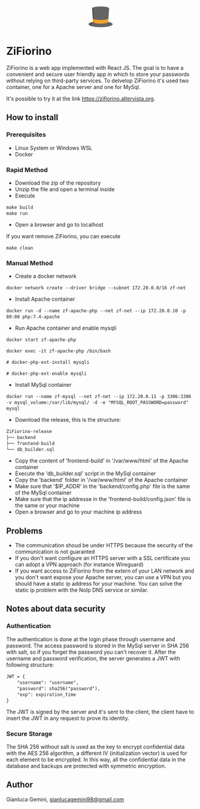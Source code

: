 <p align="center">
  <img loading='lazy' src="frontend/public/logo.png" alt="ZiFiorino-Logo" height="64px"/>
</p>

# ZiFiorino

ZiFiorino is a web app implemented with React JS. The goal is to have a convenient and secure user friendly app in which to store your passwords without relying on third-party services. 
To delvelop ZiFiorino it's used two container, one for a Apache server and one for MySql.

It's possible to try it at the link https://zifiorino.altervista.org.

## How to install

### Prerequisites
- Linux System or Windows WSL
- Docker

### Rapid Method
- Download the zip of the repository
- Unzip the file and open a terminal inside
- Execute
```
make build
make run
```
- Open a browser and go to localhost 

If you want remove ZiFiorino, you can execute
```
make clean
```

### Manual Method
- Create a docker network
```
docker network create --driver bridge --subnet 172.20.0.0/16 zf-net
```
- Install Apache container
```
docker run -d --name zf-apache-php --net zf-net --ip 172.20.0.10 -p 80:80 php:7.4-apache
```
- Run Apache container and enable mysqli
```
docker start zf-apache-php
```
```
docker exec -it zf-apache-php /bin/bash
```
```
# docker-php-ext-install mysqli
```
```
# docker-php-ext-enable mysqli
```
- Install MySql container
```
docker run --name zf-mysql --net zf-net --ip 172.20.0.11 -p 3306:3306 -v mysql_volume:/var/lib/mysql/ -d -e "MYSQL_ROOT_PASSWORD=password" mysql
```
- Download the release, this is the structure:
```
ZiFiorino-release
├── backend
├── frontend-build
└── db_builder.sql

```
- Copy the content of 'frontend-build' in '/var/www/html' of the Apache container
- Execute the 'db_builder.sql' script in the MySql container
- Copy the 'backend' folder in '/var/www/html' of the Apache container
-  Make sure that '$IP_ADDR' in the 'backend/config.php' file is the same of the MySql container
- Make sure that the ip addresse in the 'frontend-build/config.json' file is the same or your machine
- Open a browser and go to your machine ip address

## Problems
- The communication shoud be under HTTPS because the security of the communication is not guaranted
- If you don't want configure an HTTPS server with a SSL certificate you can adopt a VPN approach (for instance Wireguard)
- If you want access to ZiFiorino from the extern of your LAN network and you don't want expose your Apache server, you can use a VPN but you should have a static ip address for your machine. You can solve the static ip problem with the NoIp DNS service or similar.

## Notes about data security

### Authentication
The authentication is done at the login phase through username and password. The access password is stored in the MySql server in SHA 256 with salt, so if you forget the password you can't recover it. 
After the username and password verification, the server generates a JWT with following structure:
```
JWT = {
    "username": "username",
    "password": sha256("password"),
    "exp": expiration_time
}
```
The JWT is signed by the server and it's sent to the client, the client have to insert the JWT in any request to prove its identity. 

### Secure Storage
The SHA 256 without salt is used as the key to encrypt confidential data with the AES 256 algorithm, a different IV (initialization vector) is used for each element to be encrypted. In this way, all the confidential data in the database and backups are protected with symmetric encryption.

## Author
Gianluca Gemini, gianlucagemini98@gmail.com